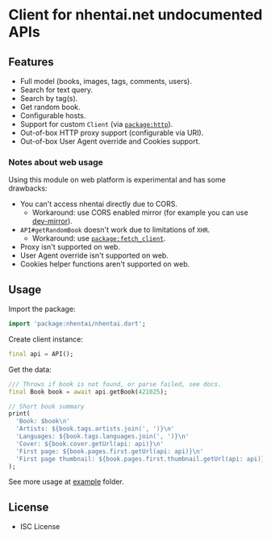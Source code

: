# Client for nhentai.net undocumented APIs

## Features

* Full model (books, images, tags, comments, users).
* Search for text query.
* Search by tag(s).
* Get random book.
* Configurable hosts.
* Support for custom `Client` (via
  [`package:http`](https://pub.dev/packages/http)).
* Out-of-box HTTP proxy support (configurable via URI).
* Out-of-box User Agent override and Cookies support.

### Notes about web usage

Using this module on web platform is experimental and has some drawbacks:

* You can't access nhentai directly due to CORS.
  * Workaround: use CORS enabled mirror (for example you can use
    [dev-mirror](https://github.com/Zekfad/dev-mirror)).
* `API#getRandomBook` doesn't work due to limitations of `XHR`.
  * Workaround: use
  [`package:fetch_client`](https://pub.dev/packages/fetch_client).
* Proxy isn't supported on web.
* User Agent override isn't supported on web.
* Cookies helper functions aren't supported on web.

## Usage

Import the package:
```dart
import 'package:nhentai/nhentai.dart';
```
Create client instance:
```dart
final api = API();
```

Get the data:
```dart
/// Throws if book is not found, or parse failed, see docs.
final Book book = await api.getBook(421025);

// Short book summary
print(
  'Book: $book\n'
  'Artists: ${book.tags.artists.join(', ')}\n'
  'Languages: ${book.tags.languages.join(', ')}\n'
  'Cover: ${book.cover.getUrl(api: api)}\n'
  'First page: ${book.pages.first.getUrl(api: api)}\n'
  'First page thumbnail: ${book.pages.first.thumbnail.getUrl(api: api)}\n',
);
```

See more usage at [example](example/) folder.

## License

* ISC License
